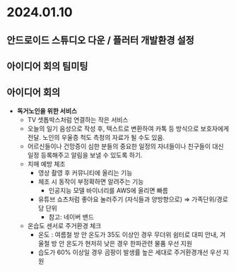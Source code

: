 # 2024.01.10

## 안드로이드 스튜디오 다운 / 플러터 개발환경 설정

## 아이디어 회의 팀미팅

## 아이디어 회의

- **독거노인을 위한 서비스**
  - TV 셋톱박스처럼 연결하는 작은 서비스
  - 오늘의 일기 음성으로 작성 후, 텍스트로 변환하여 카톡 등 방식으로 보호자에게 전달. 노인의 우울증 척도 측정의 자료가 될 수도 있음.
  - 어르신들이나 건망증이 심한 분들의 중요한 일정의 자녀들이나 친구들이 대신 일정 등록해주고 알림을 보낼 수 있도록 하기.
  - 치매 예방 체조
    - 영상 촬영 후 커뮤니티에 올리는 기능
    - 체조 시 동작이 부정확하면 알려주는 기능
      - 인공지능 모델 바이너리를 AWS에 올리면 빠름
    - 유튜브 쇼츠처럼 좋아요 눌러주기 (자식들과 양방향으로) ⇒ 가족단위/경로당 단위
      - 참고: 네이버 밴드
  - 온습도 센서로 주거환경 체크
    - 온도 : 여름철 방 안 온도가 35도 이상인 경우 무더위 쉼터로 대피 안내, 겨울철 방 안 온도가 현저히 낮은 경우 한파관련 물품 우선 지원
    - 습도가 60% 이상일 경우 곰팡이 발생률 높은 세대로 주거환경개선 우선 지원

